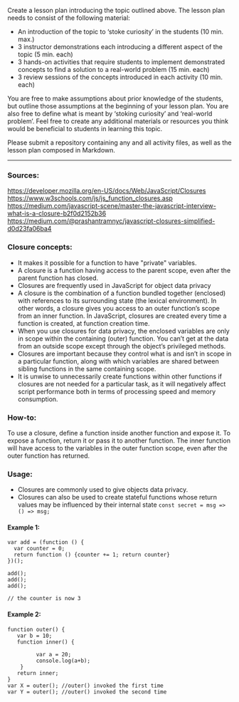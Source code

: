 Create a lesson plan introducing the topic outlined above. The lesson plan needs to consist of the following material:

- An introduction of the topic to ‘stoke curiosity’ in the students (10 min. max.)
- 3 instructor demonstrations each introducing a different aspect of the topic (5 min. each)
- 3 hands-on activities that require students to implement demonstrated concepts to find a solution to a real-world problem (15 min. each)
- 3 review sessions of the concepts introduced in each activity (10 min. each)

You are free to make assumptions about prior knowledge of the students, but outline those assumptions at the beginning of your lesson plan. You are also free to define what is meant by ‘stoking curiosity’ and ‘real-world problem’. Feel free to create any additional materials or resources you think would be beneficial to students in learning this topic.

Please submit a repository containing any and all activity files, as well as the lesson plan composed in Markdown.

- - -

### Sources:
https://developer.mozilla.org/en-US/docs/Web/JavaScript/Closures
https://www.w3schools.com/js/js_function_closures.asp
https://medium.com/javascript-scene/master-the-javascript-interview-what-is-a-closure-b2f0d2152b36
https://medium.com/@prashantramnyc/javascript-closures-simplified-d0d23fa06ba4

### Closure concepts:
- It makes it possible for a function to have "private" variables.
- A closure is a function having access to the parent scope, even after the parent function has closed.
- Closures are frequently used in JavaScript for object data privacy
- A closure is the combination of a function bundled together (enclosed) with references to its surrounding state (the lexical environment). In other words, a closure gives you access to an outer function’s scope from an inner function. In JavaScript, closures are created every time a function is created, at function creation time.
- When you use closures for data privacy, the enclosed variables are only in scope within the containing (outer) function. You can’t get at the data from an outside scope except through the object’s privileged methods.
- Closures are important because they control what is and isn’t in scope in a particular function, along with which variables are shared between sibling functions in the same containing scope.
- It is unwise to unnecessarily create functions within other functions if closures are not needed for a particular task, as it will negatively affect script performance both in terms of processing speed and memory consumption.

### How-to:
To use a closure, define a function inside another function and expose it. To expose a function, return it or pass it to another function.
The inner function will have access to the variables in the outer function scope, even after the outer function has returned.

### Usage:
- Closures are commonly used to give objects data privacy.
- Closures can also be used to create stateful functions whose return values may be influenced by their internal state
    `const secret = msg => () => msg;`

#### Example 1:
```
var add = (function () {
  var counter = 0;
  return function () {counter += 1; return counter}
})();

add();
add();
add();

// the counter is now 3
```

#### Example 2:
```
function outer() {
   var b = 10;
   function inner() {
        
         var a = 20; 
         console.log(a+b);
    }
   return inner;
}
var X = outer(); //outer() invoked the first time
var Y = outer(); //outer() invoked the second time
```